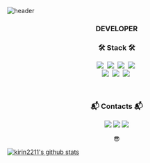 ![header](https://capsule-render.vercel.app/api?type=waving&color=gradient&height=170&section=header&text=%20Dongwon&fontColor=ffffff&fontAlignX=45&fontAlignY=65&fontSize=100&animation=twinkling)

<h3 align="center">DEVELOPER</h3>
<h3 align="center"> 🛠 Stack 🛠 </h3>
<p align="center">
  <img src="https://img.shields.io/badge/Javascript-ffb13b?style=for-the-badge&logo=javascript&logoColor=white"/></a>&nbsp 
  <img src="https://img.shields.io/badge/Node.js-339933?style=for-the-badge&logo=Node.js&logoColor=white"/></a>&nbsp 
  <img src="https://img.shields.io/badge/React-61DAFB?style=for-the-badge&logo=React&logoColor=white"/></a>&nbsp 
  <img src="https://img.shields.io/badge/css-1572B6?style=for-the-badge&logo=css3&logoColor=white"/></a>&nbsp
  <br>
  <img src="https://img.shields.io/badge/HTML5-E34F26?style=for-the-badge&logo=HTML5&logoColor=white"/></a>&nbsp
  <img src="https://img.shields.io/badge/Flutter-02569B?style=for-the-badge&logo=Flutter&logoColor=white"/></a>&nbsp 
  <img src="https://img.shields.io/badge/Python-3776AB?style=for-the-badge&logo=Python&logoColor=white"/></a>&nbsp
</p>
<br>

<h3 align="center"> 📬 Contacts 📬 </h3>
<p align="center">
  <a href="mailto:kirin0044@gmail.com"><img src="https://img.shields.io/badge/Gmail-d14836?style=for-the-badge&logo=Gmail&logoColor=white&link=kirin0044@gmail.com"/></a>
  <a href="mailto:kirin2211@naver.com"><img src="https://img.shields.io/badge/Naver-03C75A?style=for-the-badge&logo=Naver&logoColor=white&link=kirin2211@naver.com"/></a>
  <a href="https://kirin2211.github.io"><img src="https://img.shields.io/badge/GitHub-181717?style=for-the-badge&logo=GitHub&logoColor=white"/></a>
</p>

<p align="center">
😎

<br>

[![kirin2211's github stats](https://github-readme-stats.vercel.app/api?username=kirin2211&count_private=true&show_icons=true&theme=buefy&hide_border=true&include_all_commits=1)](https://github.com/kirin2211/github-readme-stats)  

